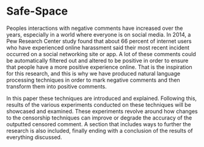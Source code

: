 # Safe-Space
Peoples interactions with negative comments have increased over the years, especially in a world where everyone is on social media. In 2014, a Pew Research Center study found that about 66 percent of internet users who have experienced online harassment said their most recent incident occurred on a social networking site or app. A lot of these comments could be automatically filtered out and altered to be positive in order to ensure that people have a more positive experience online. That is the inspiration for this research, and this is why we have produced natural language processing techniques in order to mark negative comments and then transform them into positive comments. 

In this paper these techniques are introduced and explained. Following this, results of the various experiments conducted on these techniques will be showcased and examined. These experiments revolve around how changes to the censorship techniques can improve or degrade the accuracy of the outputted censored comment. A section that includes ways to further the research is also included, finally ending with a conclusion of the results of everything discussed.
